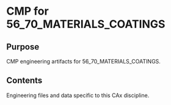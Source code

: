 # CMP for 56_70_MATERIALS_COATINGS

## Purpose
CMP engineering artifacts for 56_70_MATERIALS_COATINGS.

## Contents
Engineering files and data specific to this CAx discipline.
